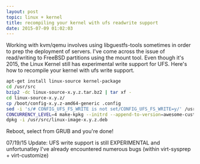 ```yaml
---
layout: post
topic: linux + kernel
title: recompiling your kernel with ufs readwrite support
date: 2015-07-09 01:02:03
---
```


Working with kvm/qemu involves using libguestfs-tools sometimes in order to prep the deployment of servers. I've come across the issue of read/writing to FreeBSD partitions using the mount tool. Even though it's 2015, the Linux Kernel still has experimental write support for UFS. Here's how to recompile your kernel with ufs write support.

```bash
apt-get install linux-source kernel-package
cd /usr/src
bzip2 -dc linux-source-x.y.z.tar.bz2 | tar xf -
cd linux-source-x.y.z/
cp /boot/config-x.y.z-amd64-generic .config
sed -i 's/# CONFIG_UFS_FS_WRITE is not set/CONFIG_UFS_FS_WRITE=y/' /usr/src/linux-source-x.y.z/.config
CONCURRENCY_LEVEL=4 make-kpkg --initrd --append-to-version=awesome-custom-ufs-kernel kernel-image kernel-headers
dpkg -i /usr/src/linux-image-x.y.z.deb
```

Reboot, select from GRUB and you're done!

07/19/15 Update: UFS write support is still EXPERIMENTAL and unfortunatley I've already encountered numerous bugs (within virt-sysprep + virt-customize)
